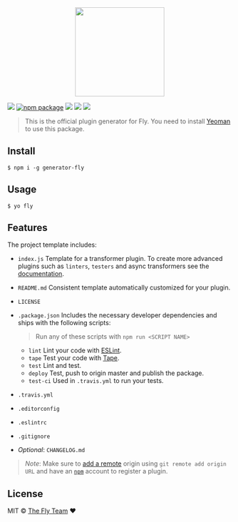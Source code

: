 
<div align="center">
  <a href="http://github.com/flyjs/fly">
    <img width=200px  src="https://cloud.githubusercontent.com/assets/8317250/8430194/35c6043a-1f6a-11e5-8cbd-af6cc86baa84.png">
  </a>
</div>


[![][fly-badge]][fly]
[![npm package][npm-ver-link]][releases]
[![][dl-badge]][npm-pkg-link]
[![][travis-badge]][travis-link]
[![][mit-badge]][mit]

> This is the official plugin generator for Fly. You need to install [Yeoman][yeoman] to use this package.


## Install

```
$ npm i -g generator-fly
```

## Usage

```
$ yo fly
```

## Features

The project template includes:

+ `index.js` Template for a transformer plugin. To create more advanced plugins such as `linters`, `testers` and async transformers see the [documentation](https://github.com/flyjs/fly/docs/README.md#plugins).

+ `README.md` Consistent template automatically customized for your plugin.

+ `LICENSE`

+ `.package.json` Includes the necessary developer dependencies and ships with the following scripts:

  > Run any of these scripts with `npm run <SCRIPT NAME>`

  + `lint` Lint your code with [ESLint](https://github.com/eslint/eslint).
  + `tape` Test your code with [Tape](https://github.com/substack/tape).
  + `test` Lint and test.
  + `deploy` Test, push to origin master and publish the package.
  + `test-ci` Used in `.travis.yml` to run your tests.


+ `.travis.yml`

+ `.editorconfig`

+ `.eslintrc`

+ `.gitignore`

+ _Optional_: `CHANGELOG.md`

> _Note_: Make sure to [add a remote](https://help.github.com/articles/adding-a-remote/) origin using
`git remote add origin URL` and have an [`npm`](https://www.npmjs.com/signup) account to register a plugin.

## License

MIT © [The Fly Team](https://www.github.com/flyjs/fly) :heart:


[mit]:          http://opensource.org/licenses/MIT
[contributors]: https://github.com/flyjs/generator-fly/graphs/contributors
[releases]:     https://github.com/flyjs/generator-fly/releases
[yeoman]:       http://yeoman.io/
[fly]:          https://www.github.com/flyjs/fly
[fly-badge]:    https://img.shields.io/badge/fly-JS-05B3E1.svg?style=flat-square
[mit-badge]:    https://img.shields.io/badge/license-MIT-444444.svg?style=flat-square
[npm-pkg-link]: https://www.npmjs.org/package/generator-fly
[npm-ver-link]: https://img.shields.io/npm/v/generator-fly.svg?style=flat-square
[dl-badge]:     http://img.shields.io/npm/dm/generator-fly.svg?style=flat-square
[travis-link]:  https://travis-ci.org/flyjs/generator-fly
[travis-badge]: http://img.shields.io/travis/flyjs/generator-fly.svg?style=flat-square

